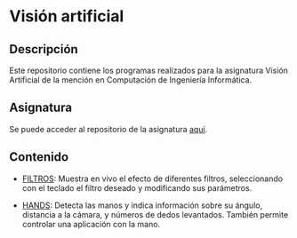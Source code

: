 # Visión artificial

## Descripción

Este repositorio contiene los programas realizados para la asignatura Visión Artificial de la mención en Computación de Ingeniería Informática.

## Asignatura

Se puede acceder al repositorio de la asignatura [aquí](https://github.com/albertoruiz/umucv/tree/master).

## Contenido

- [FILTROS](FILTROS): Muestra en vivo el efecto de diferentes filtros, seleccionando con el teclado el filtro deseado y modificando sus parámetros.

- [HANDS](HANDS): Detecta las manos y indica información sobre su ángulo, distancia a la cámara, y números de dedos levantados. También permite controlar una aplicación con la mano.